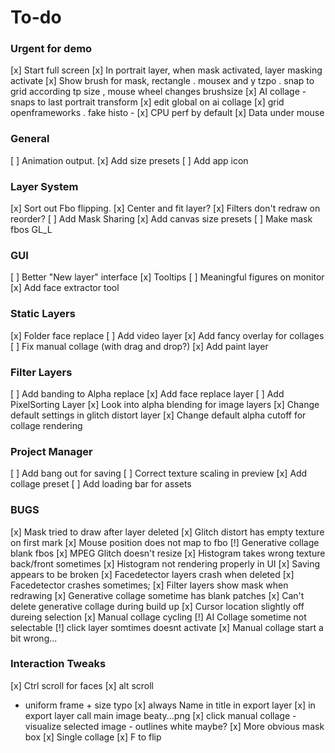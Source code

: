 # To-do
### Urgent for demo

  [x] Start full screen
  [x] In portrait layer, when mask activated, layer masking activate
  [x] Show brush for mask, rectangle . mousex and y tzpo . snap to grid according tp size , mouse wheel changes brushsize
  [x] AI collage - snaps to last portrait transform
  [x] edit global on ai collage 
  [x] grid openframeworks . fake histo - 
  [x] CPU perf by default 
  [x] Data under mouse

### General
  [ ] Animation output.
  [x] Add size presets
  [ ] Add app icon

### Layer System
  [x] Sort out Fbo flipping.
  [x] Center and fit layer?
  [x] Filters don't redraw on reorder?
  [ ] Add Mask Sharing
  [x] Add canvas size presets
  [ ] Make mask fbos GL_L

### GUI
  [ ] Better "New layer" interface
  [x] Tooltips
  [ ] Meaningful figures on monitor
  [x] Add face extractor tool

### Static Layers
  [x] Folder face replace
  [ ] Add video layer
  [x] Add fancy overlay for collages
  [ ] Fix manual collage (with drag and drop?)
  [x] Add paint layer


### Filter Layers
  [ ] Add banding to Alpha replace
  [x] Add face replace layer
  [ ] Add PixelSorting Layer
  [x] Look into alpha blending for image layers
  [x] Change default settings in glitch distort layer
  [x] Change default alpha cutoff for collage rendering
 
### Project Manager
  [ ] Add bang out for saving
  [ ] Correct texture scaling in preview
  [x] Add collage preset
  [ ] Add loading bar for assets
 
 ### BUGS
  [x] Mask tried to draw after layer deleted
  [x] Glitch distort has empty texture on first mark
  [x] Mouse position does not map to fbo
  [!] Generative collage blank fbos
  [x] MPEG Glitch doesn't resize
  [x] Histogram takes wrong texture back/front sometimes
  [x] Histogram not rendering properly in UI
  [x] Saving appears to be broken
  [x] Facedetector layers crash when deleted
  [x] Facedetector crashes sometimes;
  [x] Filter layers show mask when redrawing
  [x] Generative collage sometime has blank patches
  [x] Can't delete generative collage during build up
  [x] Cursor location slightly off dureing selection
  [x] Manual collage cycling
  [!] AI Collage sometime not selectable
  [!] click layer somtimes doesnt activate
  [x] Manual collage start a bit wrong...
  
  
### Interaction Tweaks
  
  [x] Ctrl scroll for faces
  [x] alt scroll 
- uniform frame  + size typo
  [x] always Name in title in export layer
  [x] in export layer call main image beaty...png
  [x] click manual collage - visualize selected image - outlines white maybe?
  [x] More obvious mask box
  [x] Single collage
  [x] F to flip
